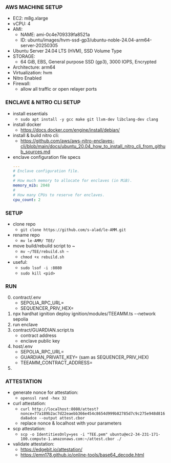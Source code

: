
### AWS MACHINE SETUP  
- EC2: m8g.xlarge
- vCPU: 4
- AMI:
    - NAME: ami-0c4e709339fa8521a
    - ID: ubuntu/images/hvm-ssd-gp3/ubuntu-noble-24.04-arm64-server-20250305
- Ubuntu Server 24.04 LTS (HVM), SSD Volume Type
- STORAGE:
    - 64 GiB, EBS, General purpose SSD (gp3), 3000 IOPS, Encrypted
- Architecture: arm64
- Virtualization: hvm
- Nitro Enabled
- Firewall:
    - allow all traffic or open relayer ports

### ENCLAVE & NITRO CLI SETUP
- install essentials
    - `sudo apt install -y gcc make git llvm-dev libclang-dev clang`
- install docker
    - https://docs.docker.com/engine/install/debian/
- install & build nitro cli:
    - https://github.com/aws/aws-nitro-enclaves-cli/blob/main/docs/ubuntu_20.04_how_to_install_nitro_cli_from_github_sources.md
- enclave configuration file specs
    ```yaml
    ---
    # Enclave configuration file.
    #
    # How much memory to allocate for enclaves (in MiB).
    memory_mib: 2048
    #
    # How many CPUs to reserve for enclaves.
    cpu_count: 2
    ```

### SETUP
- clone repo
    - `git clone https://github.com/s-alad/le-AMM.git`
- rename repo
    - `mv le-AMM/ TEE/`
- move build/rebuild script to ~
    - `mv ~/TEE/rebuild.sh ~`
    - `chmod +x rebuild.sh`
- useful:
    - `sudo lsof -i :8080`
    - `sudo kill <pid>`

### RUN
0. contract/.env
    - SEPOLIA_RPC_URL=
    - SEQUENCER_PRIV_HEX=
1. npx hardhat ignition deploy ignition/modules/TEEAMM.ts --network sepolia
2. run enclave
3. contract/GUARDIAN.script.ts
    - contract address
    - enclave public key
4. host/.env
    - SEPOLIA_RPC_URL=
    - GUARDIAN_PRIVATE_KEY= (sam as SEQUENCER_PRIV_HEX)
    - TEEAMM_CONTRACT_ADDRESS=
3. 

### ATTESTATION
- generate nonce for attestation:
    - `openssl rand -hex 32`
- curl attestation:
    - `curl http://localhost:8080/attest?nonce=77a189b2ac7d22eaebb366e454c8654d999b82785d7c9c275e948d816da8adce --output attest.cbor`
    - replace nonce & localhost with your parameters
- scp attestation:
    - `scp -o IdentitiesOnly=yes -i "TEE.pem" ubuntu@ec2-34-231-171-100.compute-1.amazonaws.com:~/attest.cbor ./`
- validate attestation:
    - https://edgebit.io/attestation/ 
    - https://emn178.github.io/online-tools/base64_decode.html